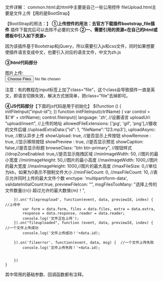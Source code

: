 文件详解：
common.html:此html中主要是自己一些公用控件
fileUpload.html主要是文件上传【用的是BootStrap】

【BootStrap的用法：】
**①上传控件的用法：去官方下载插件bootstrap_file插件**
    插件下载完后可以去除不必要的文件
**②一、需要引用的资源<在自己的html或模板中引入如下资源>**
<link rel="stylesheet" href="assets/bootstrap/css/bootstrap.min.css">
    <link rel="stylesheet" href="assets/bootstrap-table/src/bootstrap-table.css">
    <script src="assets/jquery.min.js"></script>
    <script src="assets/bootstrap/js/bootstrap.min.js"></script>
    <script src="assets/bootstrap-table/src/bootstrap-table.js"></script>
    <link type="text/css" rel="stylesheet" href="bootstrap-fileinput-master/css/fileinput.css" />
    <script type="text/javascript" src="bootstrap-fileinput-master/js/fileinput.js"></script>
    <script type="text/javascript" src="bootstrap-fileinput-master/js/locales/zh.js"></script>
    因为该插件基于Bootstrap和jQuery，所以需要引入js和css文件，同时如果想要使插件语言变成中文，也要引入对应的语言文件，中文为zh.js

**③html代码部分**
<div class="container-fluid">
    <form id="form" action="upload/insert" method="post" enctype="multipart/form-data">
         <div class="row form-group">
            <label class="col-md-4">图片上传:</label>
            <div class="col-sm-12">
                <input id="input-id" name="file" multiple type="file" data-show-caption="true">
            </div>
        </div>
    </form>
</div>
注意：有的教程在input标签上加了class=”file”，这个class会导致插件一直是英文，即语言切换失效，解决方式很简单，把class=”file”去掉即可。

**④JS代码部分**【下面的js代码是用于初始化】
$(function () {
        initFileInput("input-id");
    })
    function initFileInput(ctrlName) {
        var control = $('#' + ctrlName);
        control.fileinput({
            language: 'zh', //设置语言
            uploadUrl: "upload/insert", //上传的地址
            allowedFileExtensions: ['jpg', 'gif', 'png'],//接收的文件后缀
            //uploadExtraData:{"id": 1, "fileName":'123.mp3'},
            uploadAsync: true, //默认异步上传
            showUpload: true, //是否显示上传按钮
            showRemove : true, //显示移除按钮
            showPreview : true, //是否显示预览
            showCaption: false,//是否显示标题
            browseClass: "btn btn-primary", //按钮样式
            //dropZoneEnabled: true,//是否显示拖拽区域
            //minImageWidth: 50, //图片的最小宽度
            //minImageHeight: 50,//图片的最小高度
            //maxImageWidth: 1000,//图片的最大宽度
            //maxImageHeight: 1000,//图片的最大高度
            //maxFileSize: 0,//单位为kb，如果为0表示不限制文件大小
            //minFileCount: 0,
            //maxFileCount: 10, //表示允许同时上传的最大文件个数
            enctype: 'multipart/form-data',
            validateInitialCount:true,
            previewFileIcon: "<i class='glyphicon glyphicon-king'></i>",
            msgFilesTooMany: "选择上传的文件数量({n}) 超过允许的最大数值{m}！",

        }).on('filepreupload', function(event, data, previewId, index) {     //上传中
            var form = data.form, files = data.files, extra = data.extra,
            response = data.response, reader = data.reader;
            console.log('文件正在上传');
        }).on("fileuploaded", function (event, data, previewId, index) {    //一个文件上传成功
            console.log('文件上传成功！'+data.id);

        }).on('fileerror', function(event, data, msg) {  //一个文件上传失败
            console.log('文件上传失败！'+data.id);


        })
    }
其中常用的基础参数、回调函数都有注释。
